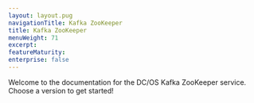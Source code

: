 ```yaml
---
layout: layout.pug
navigationTitle: Kafka ZooKeeper
title: Kafka ZooKeeper
menuWeight: 71
excerpt:
featureMaturity:
enterprise: false
---
```


Welcome to the documentation for the DC/OS Kafka ZooKeeper service. Choose a version to get started!
